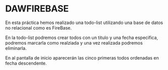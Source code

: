 # DAWFIREBASE

En esta práctica hemos realizado una todo-list utilizando una base de datos no relacional como es FireBase.

En la todo-list podremos crear todos con un titulo y una fecha especifica, podremos marcarla como realziada y una vez realizada podremos eliminarla.

En al pantalla de inicio aparecerán las cinco primeras todos ordenadas en fecha descendente.

